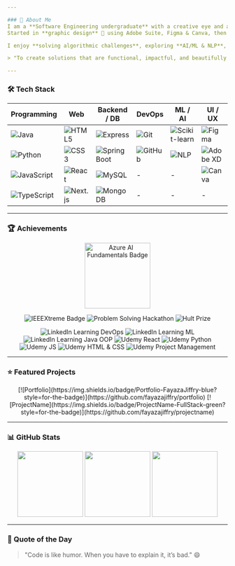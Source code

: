```yaml
---

### 👋 About Me
I am a **Software Engineering undergraduate** with a creative eye and a code-driven mindset.  
Started in **graphic design** 🎨 using Adobe Suite, Figma & Canva, then moved into **full-stack development** 💻.  

I enjoy **solving algorithmic challenges**, exploring **AI/ML & NLP**, and building **impactful, beautifully designed solutions**.  

> "To create solutions that are functional, impactful, and beautifully designed."

---
```


### 🛠 Tech Stack

| Programming | Web | Backend / DB | DevOps | ML / AI | UI / UX |
|------------|-----|--------------|--------|---------|--------|
| ![Java](https://img.shields.io/badge/Java-ED8B00?style=for-the-badge&logo=java&logoColor=white) | ![HTML5](https://img.shields.io/badge/HTML5-E34F26?style=for-the-badge&logo=html5&logoColor=white) | ![Express](https://img.shields.io/badge/Express.js-000000?style=for-the-badge&logo=express&logoColor=white) | ![Git](https://img.shields.io/badge/Git-F05032?style=for-the-badge&logo=git&logoColor=white) | ![Scikit-learn](https://img.shields.io/badge/Scikit--learn-F7931E?style=for-the-badge&logo=scikitlearn&logoColor=white) | ![Figma](https://img.shields.io/badge/Figma-F24E1E?style=for-the-badge&logo=figma&logoColor=white) |
| ![Python](https://img.shields.io/badge/Python-3776AB?style=for-the-badge&logo=python&logoColor=white) | ![CSS3](https://img.shields.io/badge/CSS3-1572B6?style=for-the-badge&logo=css3&logoColor=white) | ![Spring Boot](https://img.shields.io/badge/Spring_Boot-6DB33F?style=for-the-badge&logo=spring&logoColor=white) | ![GitHub](https://img.shields.io/badge/GitHub-181717?style=for-the-badge&logo=github&logoColor=white) | ![NLP](https://img.shields.io/badge/NLP-Purple?style=for-the-badge) | ![Adobe XD](https://img.shields.io/badge/Adobe_XD-FF61F6?style=for-the-badge&logo=adobexd&logoColor=white) |
| ![JavaScript](https://img.shields.io/badge/JavaScript-F7DF1E?style=for-the-badge&logo=javascript&logoColor=black) | ![React](https://img.shields.io/badge/React-61DAFB?style=for-the-badge&logo=react&logoColor=black) | ![MySQL](https://img.shields.io/badge/MySQL-4479A1?style=for-the-badge&logo=mysql&logoColor=white) | - | - | ![Canva](https://img.shields.io/badge/Canva-00C4CC?style=for-the-badge&logo=canva&logoColor=white) |
| ![TypeScript](https://img.shields.io/badge/TypeScript-3178C6?style=for-the-badge&logo=typescript&logoColor=white) | ![Next.js](https://img.shields.io/badge/Next.js-000000?style=for-the-badge&logo=nextdotjs&logoColor=white) | ![MongoDB](https://img.shields.io/badge/MongoDB-47A248?style=for-the-badge&logo=mongodb&logoColor=white) | - | - | - |

---

### 🏆 Achievements

<p align="center">
  <!-- Microsoft AI-900 Badge -->
  <a href="https://www.credly.com/badges/d886f9bd-7c0f-4b16-9e06-547c909a7ce1/public_url" target="_blank">
    <img src="https://images.credly.com/size/220x220/images/4136ced8-75d5-4afb-8677-40b6236e2672/azure-ai-fundamentals-600x600.png" width="150" alt="Azure AI Fundamentals Badge"/>
  </a>
</p>

<p align="center">
  <!-- Competitions Badges -->
  <img src="https://img.shields.io/badge/IEEEXtreme-18.0-blue?style=for-the-badge&logo=ieee" alt="IEEEXtreme Badge" />
  <img src="https://img.shields.io/badge/Problem_Solving_Hackathon-green?style=for-the-badge&logo=hackerrank" alt="Problem Solving Hackathon" />
  <img src="https://img.shields.io/badge/Hult_Prize-purple?style=for-the-badge&logo=hult-prize" alt="Hult Prize" />
</p>

<p align="center">
  <!-- Certificates / Courses Badges -->
  <img src="https://img.shields.io/badge/LinkedIn_DevOps_Foundation-blue?style=for-the-badge&logo=linkedin" alt="LinkedIn Learning DevOps" />
  <img src="https://img.shields.io/badge/LinkedIn_ML-orange?style=for-the-badge&logo=linkedin" alt="LinkedIn Learning ML" />
  <img src="https://img.shields.io/badge/LinkedIn_Java_OOP-red?style=for-the-badge&logo=linkedin" alt="LinkedIn Learning Java OOP" />
  <img src="https://img.shields.io/badge/Udemy-React-yellow?style=for-the-badge&logo=udemy" alt="Udemy React" />
  <img src="https://img.shields.io/badge/Udemy-Python-blue?style=for-the-badge&logo=python" alt="Udemy Python" />
  <img src="https://img.shields.io/badge/Udemy-JS-orange?style=for-the-badge&logo=javascript" alt="Udemy JS" />
  <img src="https://img.shields.io/badge/Udemy-HTML_CSS-red?style=for-the-badge&logo=html5" alt="Udemy HTML & CSS" />
  <img src="https://img.shields.io/badge/Udemy-Project_Management-green?style=for-the-badge&logo=trello" alt="Udemy Project Management" />
</p>

---

### ⭐ Featured Projects
<p align="center">
  [![Portfolio](https://img.shields.io/badge/Portfolio-FayazaJiffry-blue?style=for-the-badge)](https://github.com/fayazajiffry/portfolio)  
  [![ProjectName](https://img.shields.io/badge/ProjectName-FullStack-green?style=for-the-badge)](https://github.com/fayazajiffry/projectname)
</p>

---

### 📊 GitHub Stats
<p align="center">
  <img src="https://github-readme-stats.vercel.app/api?username=fayazajiffry&show_icons=true&theme=radical" height="150"/>
  <img src="https://github-readme-stats.vercel.app/api/top-langs/?username=fayazajiffry&layout=compact&theme=radical" height="150"/>
  <img src="https://github-profile-trophy.vercel.app/?username=fayazajiffry&theme=darkhub" height="150"/>
</p>

---

### 🎯 Quote of the Day
> "Code is like humor. When you have to explain it, it’s bad." 😄
